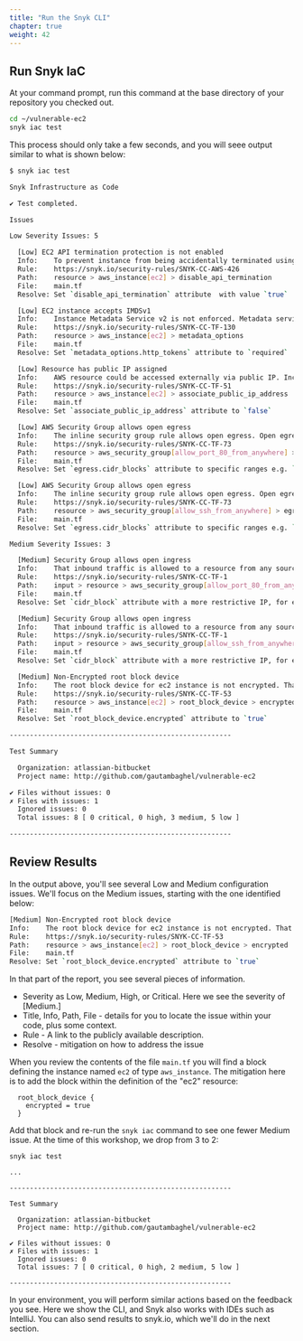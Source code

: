 ```yaml
---
title: "Run the Snyk CLI"
chapter: true
weight: 42
---
```


## Run Snyk IaC

At your command prompt, run this command at the base directory of your repository you checked out.

```bash
cd ~/vulnerable-ec2
snyk iac test
```

This process should only take a few seconds, and you will seee output similar to what is shown below:

```bash
$ snyk iac test

Snyk Infrastructure as Code

✔ Test completed.

Issues

Low Severity Issues: 5

  [Low] EC2 API termination protection is not enabled
  Info:    To prevent instance from being accidentally terminated using Amazon EC2, you can enable termination protection for the instance. Without this setting enabled the instances can be terminated by accident. This setting should only be used for instances with high availability requirements. Enabling this may prevent IaC workflows from updating the instance, for example terraform will not be able to terminate the instance to update instance type
  Rule:    https://snyk.io/security-rules/SNYK-CC-AWS-426
  Path:    resource > aws_instance[ec2] > disable_api_termination
  File:    main.tf
  Resolve: Set `disable_api_termination` attribute  with value `true`

  [Low] EC2 instance accepts IMDSv1
  Info:    Instance Metadata Service v2 is not enforced. Metadata service may be vulnerable to reverse proxy/open firewall misconfigurations and server side request forgery attacks
  Rule:    https://snyk.io/security-rules/SNYK-CC-TF-130
  Path:    resource > aws_instance[ec2] > metadata_options
  File:    main.tf
  Resolve: Set `metadata_options.http_tokens` attribute to `required`

  [Low] Resource has public IP assigned
  Info:    AWS resource could be accessed externally via public IP. Increases attack vector reachability
  Rule:    https://snyk.io/security-rules/SNYK-CC-TF-51
  Path:    resource > aws_instance[ec2] > associate_public_ip_address
  File:    main.tf
  Resolve: Set `associate_public_ip_address` attribute to `false`

  [Low] AWS Security Group allows open egress
  Info:    The inline security group rule allows open egress. Open egress can be used to exfiltrate data to unauthorized destinations, and enable access to potentially malicious resources
  Rule:    https://snyk.io/security-rules/SNYK-CC-TF-73
  Path:    resource > aws_security_group[allow_port_80_from_anywhere] > egress
  File:    main.tf
  Resolve: Set `egress.cidr_blocks` attribute to specific ranges e.g. `192.168.1.0/24`

  [Low] AWS Security Group allows open egress
  Info:    The inline security group rule allows open egress. Open egress can be used to exfiltrate data to unauthorized destinations, and enable access to potentially malicious resources
  Rule:    https://snyk.io/security-rules/SNYK-CC-TF-73
  Path:    resource > aws_security_group[allow_ssh_from_anywhere] > egress
  File:    main.tf
  Resolve: Set `egress.cidr_blocks` attribute to specific ranges e.g. `192.168.1.0/24`

Medium Severity Issues: 3

  [Medium] Security Group allows open ingress
  Info:    That inbound traffic is allowed to a resource from any source instead of a restricted range. That potentially everyone can access your resource
  Rule:    https://snyk.io/security-rules/SNYK-CC-TF-1
  Path:    input > resource > aws_security_group[allow_port_80_from_anywhere] > ingress
  File:    main.tf
  Resolve: Set `cidr_block` attribute with a more restrictive IP, for example `192.16.0.0/24`

  [Medium] Security Group allows open ingress
  Info:    That inbound traffic is allowed to a resource from any source instead of a restricted range. That potentially everyone can access your resource
  Rule:    https://snyk.io/security-rules/SNYK-CC-TF-1
  Path:    input > resource > aws_security_group[allow_ssh_from_anywhere] > ingress
  File:    main.tf
  Resolve: Set `cidr_block` attribute with a more restrictive IP, for example `192.16.0.0/24`

  [Medium] Non-Encrypted root block device
  Info:    The root block device for ec2 instance is not encrypted. That should someone gain unauthorized access to the data they would be able to read the contents.
  Rule:    https://snyk.io/security-rules/SNYK-CC-TF-53
  Path:    resource > aws_instance[ec2] > root_block_device > encrypted
  File:    main.tf
  Resolve: Set `root_block_device.encrypted` attribute to `true`

-------------------------------------------------------

Test Summary

  Organization: atlassian-bitbucket
  Project name: http://github.com/gautambaghel/vulnerable-ec2

✔ Files without issues: 0
✗ Files with issues: 1
  Ignored issues: 0
  Total issues: 8 [ 0 critical, 0 high, 3 medium, 5 low ]

-------------------------------------------------------

```

## Review Results

In the output above, you'll see several Low and Medium configuration issues.  We'll focus on the Medium issues, starting with the one identified below:

```bash
[Medium] Non-Encrypted root block device
Info:    The root block device for ec2 instance is not encrypted. That should someone gain unauthorized access to the data they would be able to read the contents.
Rule:    https://snyk.io/security-rules/SNYK-CC-TF-53
Path:    resource > aws_instance[ec2] > root_block_device > encrypted
File:    main.tf
Resolve: Set `root_block_device.encrypted` attribute to `true`
```

In that part of the report, you see several pieces of information.  

* Severity as Low, Medium, High, or Critical.  Here we see the severity of [Medium.]
* Title, Info, Path, File - details for you to locate the issue within your code, plus some context.
* Rule - A link to the publicly available description.
* Resolve - mitigation on how to address the issue

When you review the contents of the file `main.tf` you will find a block defining the instance named `ec2` of type `aws_instance`.  The mitigation here is to add the block within the definition of the "ec2" resource:

```
  root_block_device {
    encrypted = true
  }
```

Add that block and re-run the `snyk iac` command to see one fewer Medium issue.  At the time of this workshop, we drop from 3 to 2:

```
snyk iac test

...

-------------------------------------------------------

Test Summary

  Organization: atlassian-bitbucket
  Project name: http://github.com/gautambaghel/vulnerable-ec2

✔ Files without issues: 0
✗ Files with issues: 1
  Ignored issues: 0
  Total issues: 7 [ 0 critical, 0 high, 2 medium, 5 low ]

-------------------------------------------------------
```

In your environment, you will perform similar actions based on the feedback you see.  Here we show the CLI, and Snyk also works with IDEs such as IntelliJ.  You can also send results to snyk.io, which we'll do in the next section.
